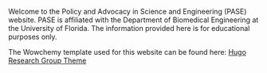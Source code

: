 Welcome to the Policy and Advocacy in Science and Engineering (PASE) website. PASE is affiliated with the Department of Biomedical Engineering at the University of Florida. The information provided here is for educational purposes only.

The Wowchemy template used for this website can be found here: [Hugo Research Group Theme](https://github.com/wowchemy/starter-hugo-research-group)
